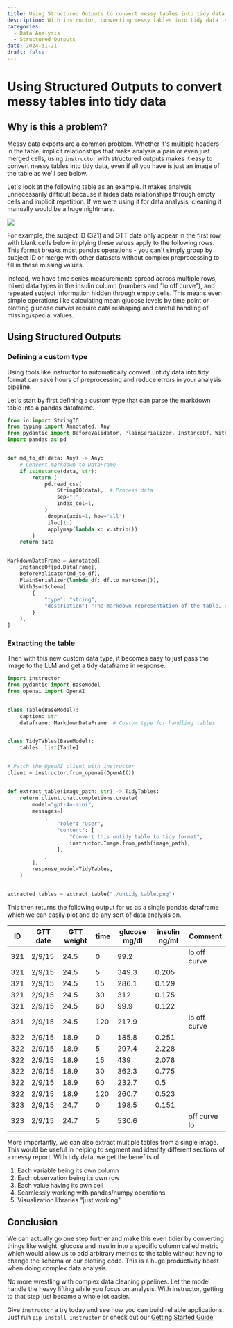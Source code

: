 ```yaml
---
title: Using Structured Outputs to convert messy tables into tidy data
description: With instructor, converting messy tables into tidy data is easy and fast
categories:
  - Data Analysis
  - Structured Outputs
date: 2024-11-21
draft: false
---
```


# Using Structured Outputs to convert messy tables into tidy data

## Why is this a problem?

Messy data exports are a common problem. Whether it's multiple headers in the table, implicit relationships that make analysis a pain or even just merged cells, using `instructor` with structured outputs makes it easy to convert messy tables into tidy data, even if all you have is just an image of the table as we'll see below.

Let's look at the following table as an example. It makes analysis unnecessarily difficult because it hides data relationships through empty cells and implicit repetition. If we were using it for data analysis, cleaning it manually would be a huge nightmare.

<!-- more -->

![](./img/untidy_table.png)

For example, the subject ID (321) and GTT date only appear in the first row, with blank cells below implying these values apply to the following rows. This format breaks most pandas operations - you can't simply group by subject ID or merge with other datasets without complex preprocessing to fill in these missing values.

Instead, we have time series measurements spread across multiple rows, mixed data types in the insulin column (numbers and "lo off curve"), and repeated subject information hidden through empty cells. This means even simple operations like calculating mean glucose levels by time point or plotting glucose curves require data reshaping and careful handling of missing/special values.

## Using Structured Outputs

### Defining a custom type

Using tools like instructor to automatically convert untidy data into tidy format can save hours of preprocessing and reduce errors in your analysis pipeline.

Let's start by first defining a custom type that can parse the markdown table into a pandas dataframe.

```python
from io import StringIO
from typing import Annotated, Any
from pydantic import BeforeValidator, PlainSerializer, InstanceOf, WithJsonSchema
import pandas as pd


def md_to_df(data: Any) -> Any:
    # Convert markdown to DataFrame
    if isinstance(data, str):
        return (
            pd.read_csv(
                StringIO(data),  # Process data
                sep="|",
                index_col=1,
            )
            .dropna(axis=1, how="all")
            .iloc[1:]
            .applymap(lambda x: x.strip())
        )
    return data


MarkdownDataFrame = Annotated[
    InstanceOf[pd.DataFrame],
    BeforeValidator(md_to_df),
    PlainSerializer(lambda df: df.to_markdown()),
    WithJsonSchema(
        {
            "type": "string",
            "description": "The markdown representation of the table, each one should be tidy, do not try to join tables that should be seperate",
        }
    ),
]
```

### Extracting the table

Then with this new custom data type, it becomes easy to just pass the image to the LLM and get a tidy dataframe in response.

```python
import instructor
from pydantic import BaseModel
from openai import OpenAI


class Table(BaseModel):
    caption: str
    dataframe: MarkdownDataFrame  # Custom type for handling tables


class TidyTables(BaseModel):
    tables: list[Table]


# Patch the OpenAI client with instructor
client = instructor.from_openai(OpenAI())


def extract_table(image_path: str) -> TidyTables:
    return client.chat.completions.create(
        model="gpt-4o-mini",
        messages=[
            {
                "role": "user",
                "content": [
                    "Convert this untidy table to tidy format",
                    instructor.Image.from_path(image_path),
                ],
            }
        ],
        response_model=TidyTables,
    )


extracted_tables = extract_table("./untidy_table.png")
```

This then returns the following output for us as a single pandas dataframe which we can easily plot and do any sort of data analysis on.

| ID  | GTT date | GTT weight | time | glucose mg/dl | insulin ng/ml | Comment      |
| --- | -------- | ---------- | ---- | ------------- | ------------- | ------------ |
| 321 | 2/9/15   | 24.5       | 0    | 99.2          |               | lo off curve |
| 321 | 2/9/15   | 24.5       | 5    | 349.3         | 0.205         |              |
| 321 | 2/9/15   | 24.5       | 15   | 286.1         | 0.129         |              |
| 321 | 2/9/15   | 24.5       | 30   | 312           | 0.175         |              |
| 321 | 2/9/15   | 24.5       | 60   | 99.9          | 0.122         |              |
| 321 | 2/9/15   | 24.5       | 120  | 217.9         |               | lo off curve |
| 322 | 2/9/15   | 18.9       | 0    | 185.8         | 0.251         |              |
| 322 | 2/9/15   | 18.9       | 5    | 297.4         | 2.228         |              |
| 322 | 2/9/15   | 18.9       | 15   | 439           | 2.078         |              |
| 322 | 2/9/15   | 18.9       | 30   | 362.3         | 0.775         |              |
| 322 | 2/9/15   | 18.9       | 60   | 232.7         | 0.5           |              |
| 322 | 2/9/15   | 18.9       | 120  | 260.7         | 0.523         |              |
| 323 | 2/9/15   | 24.7       | 0    | 198.5         | 0.151         |              |
| 323 | 2/9/15   | 24.7       | 5    | 530.6         |               | off curve lo |

More importantly, we can also extract multiple tables from a single image. This would be useful in helping to segment and identify different sections of a messy report. With tidy data, we get the benefits of

1. Each variable being its own column
2. Each observation being its own row
3. Each value having its own cell
4. Seamlessly working with pandas/numpy operations
5. Visualization libraries "just working"

## Conclusion

We can actually go one step further and make this even tidier by converting things like weight, glucose and insulin into a specific column called metric which would allow us to add arbitrary metrics to the table without having to change the schema or our plotting code. This is a huge productivity boost when doing complex data analysis.

No more wrestling with complex data cleaning pipelines. Let the model handle the heavy lifting while you focus on analysis. With instructor, getting to that step just became a whole lot easier.

Give `instructor` a try today and see how you can build reliable applications. Just run `pip install instructor` or check out our [Getting Started Guide](../../index.md)

